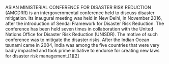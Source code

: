 ASIAN MINISTERIAL CONFERENCE FOR DISASTER RISK REDUCTION (AMCDRR) is an intergovernmental conference held to discuss disaster mitigation. Its inaugural meeting was held in New Delhi, in November 2016, after the introduction of Sendai Framework for Disaster Risk Reduction. The conference has been held seven times in collaboration with the United Nations Office for Disaster Risk Reduction (UNISDR). The motive of such conference was to mitigate the disaster risks. After the Indian Ocean tsunami came in 2004, India was among the five countries that were very badly impacted and took prime initiative to endorse for creating new laws for disaster risk management.[1][2]
